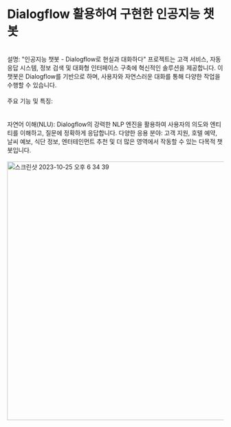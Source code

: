 # Dialogflow 활용하여 구현한 인공지능 챗봇

<br>
설명: "인공지능 챗봇 - Dialogflow로 현실과 대화하다" 프로젝트는 고객 서비스, 자동 응답 시스템, 정보 검색 및 대화형 인터페이스 구축에 혁신적인 솔루션을 제공합니다. 이 챗봇은 Dialogflow를 기반으로 하며, 사용자와 자연스러운 대화를 통해 다양한 작업을 수행할 수 있습니다.
<br><br>
주요 기능 및 특징:
<br><br><br>
자연어 이해(NLU): Dialogflow의 강력한 NLP 엔진을 활용하여 사용자의 의도와 엔티티를 이해하고, 질문에 정확하게 응답합니다.
다양한 응용 분야: 고객 지원, 호텔 예약, 날씨 예보, 식단 정보, 엔터테인먼트 추천 및 더 많은 영역에서 작동할 수 있는 다목적 챗봇입니다.

<br>
<br>
<img width="600" alt="스크린샷 2023-10-25 오후 6 34 39" src="https://github.com/bumida/python-web-flask/assets/77855625/2d37abbe-a6e5-4a77-a760-82f08f1ec0a5">
